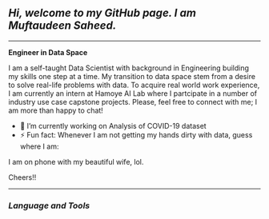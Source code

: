 ## *Hi, welcome to my GitHub page. I am Muftaudeen Saheed.* 
---

**Engineer in Data Space** 

I am a self-taught Data Scientist with background in Engineering building my skills one step at a time. My transition to data space stem from a desire to solve real-life problems with data. To acquire real world work experience, I am currently an intern at Hamoye AI Lab where I partcipate in a number of industry use case capstone projects. Please, feel free to connect with me; I am more than happy to chat!


- 🔭 I’m currently working on Analysis of COVID-19 dataset
- ⚡ Fun fact: Whenever I am not getting my hands dirty with data, guess where I am: 



I am on phone with my beautiful wife, lol.


Cheers!!

---
### *Language and Tools*
